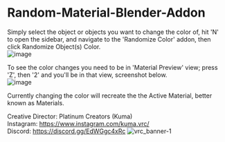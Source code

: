# Random-Material-Blender-Addon

Simply select the object or objects you want to change the color of, hit 'N' to open the sidebar, and navigate to the 'Randomize Color' addon, then click Randomize Object(s) Color. <br>
![image](https://github.com/demetrideskepsi/random-color-blender-addon/assets/135911577/70e5cb89-8ccf-4015-ba05-85b9a09a67a0)

To see the color changes you need to be in 'Material Preview' view; press 'Z', then '2' and you'll be in that view, screenshot below. <br>
![image](https://github.com/demetrideskepsi/random-color-blender-addon/assets/135911577/e9104011-7801-4780-a59b-f2f50712df7c)

Currently changing the color will recreate the the Active Material, better known as Materials.

Creative Director: Platinum Creators (Kuma) <br>
Instagram: https://www.instagram.com/kuma.vrc/ <br>
Discord: https://discord.gg/EdWGgc4xRc
![vrc_banner-1](https://github.com/demetrideskepsi/random-color-blender-addon/assets/135911577/d5670931-4c9e-4c23-a123-b6accfe8f13b)

